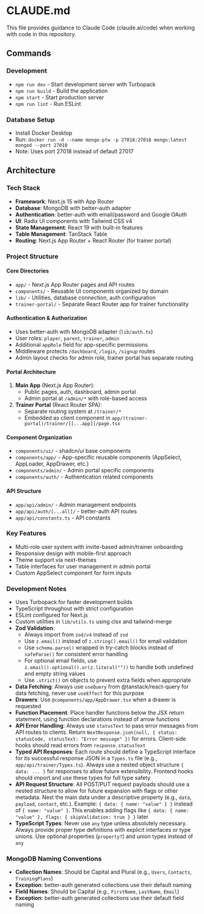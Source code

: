 # CLAUDE.md

This file provides guidance to Claude Code (claude.ai/code) when working with code in this repository.

## Commands

### Development

- `npm run dev` - Start development server with Turbopack
- `npm run build` - Build the application
- `npm start` - Start production server
- `npm run lint` - Run ESLint

### Database Setup

- Install Docker Desktop
- Run: `docker run -d --name mongo-ptw -p 27018:27018 mongo:latest mongod --port 27018`
- Note: Uses port 27018 instead of default 27017

## Architecture

### Tech Stack

- **Framework**: Next.js 15 with App Router
- **Database**: MongoDB with better-auth adapter
- **Authentication**: better-auth with email/password and Google OAuth
- **UI**: Radix UI components with Tailwind CSS v4
- **State Management**: React 19 with built-in features
- **Table Management**: TanStack Table
- **Routing**: Next.js App Router + React Router (for trainer portal)

### Project Structure

#### Core Directories

- `app/` - Next.js App Router pages and API routes
- `components/` - Reusable UI components organized by domain
- `lib/` - Utilities, database connection, auth configuration
- `trainer-portal/` - Separate React Router app for trainer functionality

#### Authentication & Authorization

- Uses better-auth with MongoDB adapter (`lib/auth.ts`)
- User roles: `player`, `parent`, `trainer`, `admin`
- Additional `appRole` field for app-specific permissions
- Middleware protects `/dashboard`, `/login`, `/signup` routes
- Admin layout checks for admin role, trainer portal has separate routing

#### Portal Architecture

1. **Main App** (Next.js App Router):
   - Public pages, auth, dashboard, admin portal
   - Admin portal at `/admin/*` with role-based access
2. **Trainer Portal** (React Router SPA):
   - Separate routing system at `/trainer/*`
   - Embedded as client component in `app/(trainer-portal)/trainer/[[...app]]/page.tsx`

#### Component Organization

- `components/ui/` - shadcn/ui base components
- `components/app/` - App-specific reusable components (AppSelect, AppLoader, AppDrawer, etc.)
- `components/admin/` - Admin portal specific components
- `components/auth/` - Authentication related components

#### API Structure

- `app/api/admin/` - Admin management endpoints
- `app/api/auth/[...all]/` - better-auth API routes
- `app/api/constants.ts` - API constants

### Key Features

- Multi-role user system with invite-based admin/trainer onboarding
- Responsive design with mobile-first approach
- Theme support via next-themes
- Table interfaces for user management in admin portal
- Custom AppSelect component for form inputs

### Development Notes

- Uses Turbopack for faster development builds
- TypeScript throughout with strict configuration
- ESLint configured for Next.js
- Custom utilities in `lib/utils.ts` using clsx and tailwind-merge
- **Zod Validation**: 
  - Always import from `zod/v4` instead of `zod`
  - Use `z.email()` instead of `z.string().email()` for email validation
  - Use `schema.parse()` wrapped in try-catch blocks instead of `safeParse()` for consistent error handling
  - For optional email fields, use `z.email().optional().or(z.literal(""))` to handle both undefined and empty string values
  - Use `.strict()` on objects to prevent extra fields when appropriate
- **Data Fetching**: Always use `useQuery` from @tanstack/react-query for data fetching, never use `useEffect` for this purpose
- **Drawers**: Use `@components/app/AppDrawer.tsx` when a drawer is requested
- **Function Placement**: Place handler functions below the JSX return statement, using function declarations instead of arrow functions
- **API Error Handling**: Always use `statusText` to pass error messages from API routes to clients. Return `NextResponse.json(null, { status: statusCode, statusText: "Error message" })` for errors. Client-side hooks should read errors from `response.statusText`
- **Typed API Responses**: Each route should define a TypeScript interface for its successful response JSON in a `Types.ts` file (e.g., `app/api/trainer/Types.ts`). Always use a nested object structure `{ data: ... }` for responses to allow future extensibility. Frontend hooks should import and use these types for full type safety
- **API Request Structure**: All POST/PUT request payloads should use a nested structure to allow for future expansion with flags or other metadata. Nest the main data under a descriptive property (e.g., `data`, `payload`, `contact`, etc.). Example: `{ data: { name: "value" } }` instead of `{ name: "value" }`. This enables adding flags like `{ data: { name: "value" }, flags: { skipValidation: true } }` later
- **TypeScript Types**: Never use `any` type unless absolutely necessary. Always provide proper type definitions with explicit interfaces or type unions. Use optional properties (`property?`) and union types instead of `any`

### MongoDB Naming Conventions
- **Collection Names**: Should be Capital and Plural (e.g., `Users`, `Contacts`, `TrainingPlans`)
- **Exception**: better-auth generated collections use their default naming
- **Field Names**: Should be Capital (e.g., `FirstName`, `LastName`, `Email`)
- **Exception**: better-auth generated collections use their default field naming
